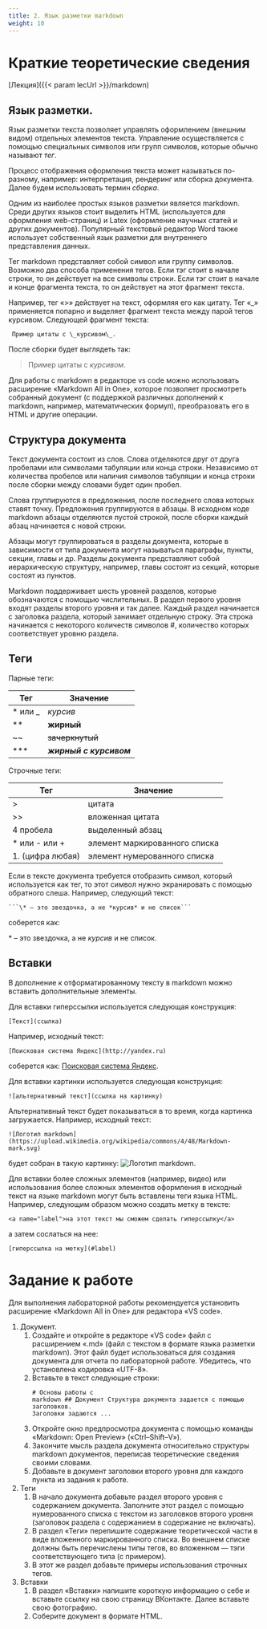 ```yaml
---
title: 2. Язык разметки markdown
weight: 10
---
```

# Краткие теоретические сведения

[Лекция]({{< param lecUrl >}}/markdown)

## Язык разметки.

Язык разметки текста позволяет управлять оформлением (внешним видом) отдельных элементов текста. Управление осуществляется с помощью специальных символов или групп символов,  которые обычно называют _тег_.

Процесс отображения оформления текста может называться по-разному, например: интерпретация, рендеринг или сборка документа. Далее будем использовать термин _сборка_.

Одним из наиболее простых языков разметки является markdown. Среди других языков стоит выделить HTML (используется для оформления web-страниц) и Latex (оформление научных статей и других документов). Популярный текстовый редактор Word также использует собственный язык разметки для внутреннего представления данных.

Тег markdown представляет собой символ или группу символов. Возможно два способа применения тегов. Если тэг стоит в начале строки, то он действует на все символы строки. Если тэг стоит в начале и конце фрагмента текста, то он действует на этот фрагмент текста.

Например, тег «>» действует на текст, оформляя его как цитату. Тег «_» применяется попарно и выделяет фрагмент текста между парой тегов курсивом.
Следующей фрагмент текста:

```
 Пример цитаты с \_курсивом\_.
```

После сборки будет выглядеть так:

> Пример цитаты с _курсивом_.

Для работы с markdown в редакторе vs code можно использовать расширение «Markdown All in One», которое позволяет просмотреть собранный документ (с поддержкой различных дополнений к markdown, например, математических формул), преобразовать его в HTML и другие операции.

## Структура документа

Текст документа состоит из слов. Слова отделяются друг от друга пробелами или символами табуляции или конца строки. Независимо от количества пробелов или наличия символов табуляции и конца строки после сборки между словами будет один пробел.

Слова группируются в предложения, после последнего слова которых ставят точку. Предложения группируются в абзацы. В исходном коде markdown абзацы отделяются пустой строкой, после сборки каждый абзац начинается с новой строки.

Абзацы могут группироваться в разделы документа, которые в зависимости от типа документа могут называться параграфы, пункты, секции, главы и др. Разделы документа представляют собой иерархическую структуру, например, главы состоят из секций, которые состоят из пунктов.

Markdown поддерживает шесть уровней разделов, которые обозначаются с помощью числительных. В раздел первого уровня входят разделы второго уровня и так далее.
Каждый раздел начинается с заголовка раздела, который занимает отдельную строку. Эта строка начинается с некоторого количеств символов #, количество которых соответствует уровню раздела.

## Теги

Парные теги:

Тег       | Значение
--------- |---------
\* или \_ | _курсив_
\*\*      | **жирный**
\~\~      | ~~зачеркнутый~~
\*\*\*    | ***жирный с курсивом***

Строчные теги:

Тег       | Значение
--------- |---------
\>        | цитата
\>\>      | вложенная цитата
4 пробела | выделенный абзац
\* или \- или \+ | элемент маркированного списка
1. (цифра любая) | элемент нумерованного списка

Если в тексте документа требуется отобразить символ, который используется как тег, то этот символ нужно экранировать с помощью обратного слеша. Например, следующий текст:

    ```\* – это звездочка, а не *курсив* и не список```

соберется как:

\* – это звездочка, а не *курсив* и не список.

## Вставки

В дополнение к отформатированному тексту в markdown можно вставить дополнительные элементы.

Для вставки гиперссылки используется следующая конструкция:
```
[Текст](ссылка)
```
Например, исходный текст:
```
[Поисковая система Яндекс](http://yandex.ru)
```
соберется как: [Поисковая система Яндекс](http://yandex.ru).

Для вставки картинки используется следующая конструкция:
```
![альтернативный текст](ссылка на картинку)
```
Альтернативный текст будет показываться в то время, когда картинка загружается. Например, исходный текст:
```
![Логотип markdown](https://upload.wikimedia.org/wikipedia/commons/4/48/Markdown-mark.svg)
```
будет собран в такую картинку: ![Логотип markdown](https://upload.wikimedia.org/wikipedia/commons/4/48/Markdown-mark.svg).

Для вставки более сложных элементов (например, видео) или использования более сложных элементов оформления в исходный текст на языке markdown могут быть вставлены теги языка HTML. Например, следующим образом можно создать метку в тексте:
```
<a name="label">на этот текст мы сможем сделать гиперссылку</a>
```
а затем сослаться на нее:
```
[гиперссылка на метку](#label)
```

# Задание к работе

Для выполнения лабораторной работы рекомендуется установить расширение «Markdown All in One» для редактора «VS code».

1. Документ.
    1. Создайте и откройте в редакторе «VS code» файл с расширением  «.md» (файл с текстом в формате языка разметки markdown). Этот файл будет использоваться для создания документа для отчета по лабораторной работе. Убедитесь, что установлена кодировка «UTF-8».
    1. Вставьте в текст следующие строки:<pre><code>\# Основы работы с markdown
  \#\# Документ
  Структура документа задается с помощью заголовков. Заголовки задаются ...
  </code></pre>
    1. Откройте окно предпросмотра документа с помощью команды «Markdown: Open Preview» («Ctrl–Shift–V»).
    1. Закончите мысль раздела документа относительно структуры markdown документов, переписав теоретические сведения своими словами.
    1. Добавьте в документ заголовки второго уровня для каждого пункта из задания к работе.
1. Теги
    1. В начало документа добавьте раздел второго уровня с содержанием документа. Заполните этот раздел с помощью нумерованного списка с текстом из заголовков второго уровня (заголовок раздела с содержанием в содержание не включать).
    1. В раздел «Теги» перепишите содержание теоретической части в виде  вложенного маркированного списка. Во внешнем списке должны быть перечислены типы тегов, во вложенном — тэги соответствующего типа (с примером).
    1. В этот же раздел добавьте примеры использования строчных тегов.
1. Вставки
    1. В раздел «Вставки» напишите короткую информацию о себе и вставьте ссылку на свою страницу ВКонтакте. Далее вставьте свою фотографию.
    1. Соберите документ в формате HTML.
